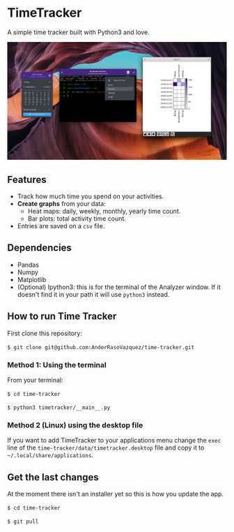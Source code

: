 # TimeTracker

A simple time tracker built with Python3 and love.

![image of the application window](img/main_window.png)


## Features

+ Track how much time you spend on your activities.
+ **Create graphs** from your data:
  + Heat maps: daily, weekly, monthly, yearly time count.
  + Bar plots: total activity time count.
+ Entries are saved on a `csv` file.

## Dependencies

+ Pandas
+ Numpy
+ Matplotlib
+ (Optional) Ipython3: this is for the terminal of the Analyzer window. If it doesn't find it in your path it will use `python3` instead.

## How to run Time Tracker

First clone this repository:

`$ git clone git@github.com:AnderRasoVazquez/time-tracker.git`

### Method 1: Using the terminal

From your terminal:

`$ cd time-tracker`

`$ python3 timetracker/__main__.py`

### Method 2 (Linux) using the desktop file

If you want to add TimeTracker to your applications menu change the `exec` line of the `time-tracker/data/timetracker.desktop` file and copy it to `~/.local/share/applications`.

## Get the last changes

At the moment there isn't an installer yet so this is how you update the app.

`$ cd time-tracker`

`$ git pull`


